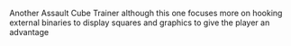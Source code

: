 Another Assault Cube Trainer although this one
focuses more on hooking external binaries to display
squares and graphics to give the player an advantage 
